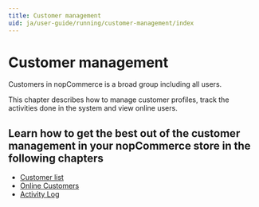 ```yaml
---
title: Customer management
uid: ja/user-guide/running/customer-management/index
---
```


# Customer management

Customers in nopCommerce is a broad group including all users.

This chapter describes how to manage customer profiles, track the activities done in the system and view online users.

## Learn how to get the best out of the customer management in your nopCommerce store in the following chapters

* [Customer list](xref:ja/user-guide/running/customer-management/customer-list)
* [Online Customers](xref:ja/user-guide/running/customer-management/online-customers)
* [Activity Log](xref:ja/user-guide/running/customer-management/activity-log)